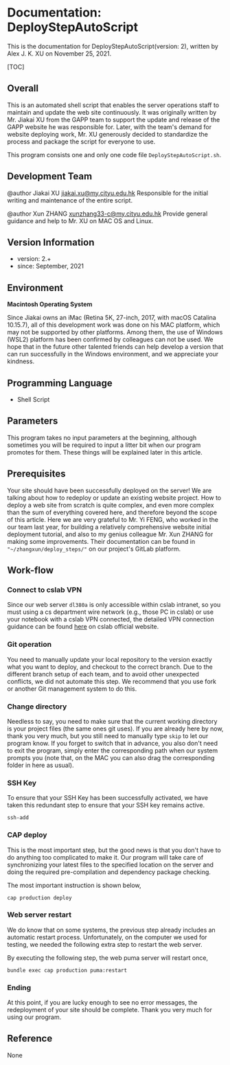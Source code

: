 # Documentation: DeployStepAutoScript

This is the documentation for DeployStepAutoScript(version: 2), written by Alex J. K. XU on November 25, 2021.  

[TOC]

## Overall

This is an automated shell script that enables the server operations staff to maintain and update the web site continuously. It was originally written by Mr. Jiakai XU from the GAPP team to support the update and release of the GAPP website he was responsible for. Later, with the team's demand for website deploying work, Mr. XU generously decided to standardize the process and package the script for everyone to use.

This program consists one and only one code file `DeployStepAutoScript.sh`.

## Development Team

@author	Jiakai XU			  jiakai.xu@my.cityu.edu.hk		Responsible for the initial writing and maintenance of the entire script.

@author	Xun ZHANG		xunzhang33-c@my.cityu.edu.hk		Provide general guidance and help to Mr. XU on MAC OS and Linux.

## Version Information

- version: 2.+
- since: September, 2021

## Environment

**Macintosh Operating System**

Since Jiakai owns an iMac (Retina 5K, 27-inch, 2017, with macOS Catalina 10.15.7), all of this development work was done on his MAC platform, which may not be supported by other platforms. Among them, the use of Windows (WSL2) platform has been confirmed by colleagues can not be used. We hope that in the future other talented friends can help develop a version that can run successfully in the Windows environment, and we appreciate your kindness.

## Programming Language

- Shell Script

## Parameters

This program takes no input parameters at the beginning, although sometimes you will be required to input a litter bit when our program promotes for them. These things will be explained later in this article.

## Prerequisites

Your site should have been successfully deployed on the server! We are talking about how to redeploy or update an existing website project. How to deploy a web site from scratch is quite complex, and even more complex than the sum of everything covered here, and therefore beyond the scope of this article. Here we are very grateful to Mr. Yi FENG, who worked in the our team last year, for building a relatively comprehensive website initial deployment tutorial, and also to my genius colleague Mr. Xun ZHANG for making some improvements. Their documentation can be found in `"~/zhangxun/deploy_steps/"` on our project's GitLab platform.

## Work-flow

### Connect to cslab VPN

Since our web server `dl380a` is only accessible within cslab intranet, so you must using a cs department wire network (e.g., those PC in cslab) or use your notebook with a cslab VPN connected, the detailed VPN connection guidance can be found [here](https://cslab.cs.cityu.edu.hk/services/cslab-vpn-sonicwall) on cslab official website.

### Git operation

You need to manually update your local repository to the version exactly what you want to deploy, and checkout to the correct branch. Due to the different branch setup of each team, and to avoid other unexpected conflicts, we did not automate this step. We recommend that you use fork or another Git management system to do this.

### Change directory

Needless to say, you need to make sure that the current working directory is your project files (the same ones git uses). If you are already here by now, thank you very much, but you still need to manually type `skip` to let our program know. If you forget to switch that in advance, you also don't need to exit the program, simply enter the corresponding path when our system prompts you (note that, on the MAC you can also drag the corresponding folder in here as usual).

### SSH Key

To ensure that your SSH Key has been successfully activated, we have taken this redundant step to ensure that your SSH key remains active.

```shell
ssh-add
```

### CAP deploy

This is the most important step, but the good news is that you don't have to do anything too complicated to make it. Our program will take care of synchronizing your latest files to the specified location on the server and doing the required pre-compilation and dependency package checking.

The most important instruction is shown below,

```shell
cap production deploy
```

### Web server restart

We do know that on some systems, the previous step already includes an automatic restart process. Unfortunately, on the computer we used for testing, we needed the following extra step to restart the web server.

By executing the following step, the web puma server will restart once,

```shell
bundle exec cap production puma:restart
```

### Ending

At this point, if you are lucky enough to see no error messages, the redeployment of your site should be complete. Thank you very much for using our program.

## Reference

None
